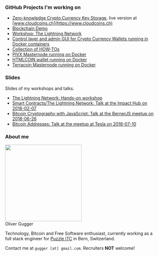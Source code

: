 ### GitHub Projects I'm working on

* [Zero-knowledge Crypto Currency Key Storage](https://github.com/guggero/cloudcoins), live version at [www.cloudcoins.ch](https://www.cloudcoins.ch)
* [Blockchain Demo](https://gugger.guru/blockchain-demo/)
* [Workshop: The Lightning Network](https://gugger.guru/lightning-workshop/)
* [Control layer and admin GUI for Crypto Currency Wallets running in Docker containers](https://github.com/guggero/docker-wallet-control)
* [Collection of HOW-TOs](https://github.com/guggero/how-tos)
* [PIVX Masternode running on Docker](https://github.com/guggero/docker-pivx-masternode)
* [HTMLCOIN wallet running on Docker](https://github.com/guggero/docker-htmlcoin)
* [Terracoin Masternode running on Docker](https://github.com/guggero/docker-terracoin-masternode)

### Slides

Slides of my workshops and talks.

* [The Lightning Network: Hands-on workshop](https://gugger.guru/lightning-workshop/slides-03-workshop.html)
* [Smart Contracts/The Lightning Network: Talk at the Impact Hub on 2018-02-07](https://gugger.guru/lightning-workshop/slides-02-impact-hub.html)
* [Bitcoin Cryptography with JavaScript: Talk at the BernerJS meetup on 2018-06-26](https://gugger.guru/lightning-workshop/slides-04-berner-js.html)
* [Bitcoin Addresses: Talk at the meetup at Tesla on 2018-07-10](https://gugger.guru/lightning-workshop/slides-05-tesla.html)

### About me

<img src="https://avatars1.githubusercontent.com/u/1008879?v=4&s=460" width="250"><br/>
Oliver Gugger

Technology, Bitcoin and Free Software enthusiast, currently working as a full stack engineer for [Puzzle ITC](http://www.puzzle.ch) in Bern, Switzerland.

Contact me at `gugger [at] gmail.com`. Recruiters **NOT** welcome!

